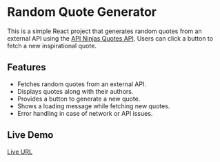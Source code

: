 # Random Quote Generator

This is a simple React project that generates random quotes from an external API using the [API Ninjas Quotes API](https://api-ninjas.com/). Users can click a button to fetch a new inspirational quote.

## Features
- Fetches random quotes from an external API.
- Displays quotes along with their authors.
- Provides a button to generate a new quote.
- Shows a loading message while fetching new quotes.
- Error handling in case of network or API issues.

## Live Demo
[Live URL](https://random-quote-generator12.surge.sh/)
